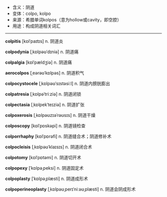 - <span class="definition">含义：阴道</span>
- <span class="definition">变体：colpo, kolpo</span>
- <span class="definition">来源：希腊单词kolpos（意为hollow或cavity，即空腔）</span>
- <span class="definition">用途：构成阴道相关词汇</span>


---


<span class="vocabulary">**colpitis**</span> [kɒlˈpaɪtɪs] n. 阴道炎

<span class="vocabulary">**colpodynia**</span> [ˌkɒlpəʊˈdɪniə] n. 阴道痛

<span class="vocabulary">**colpalgia**</span> [kɒlˈpældʒiə] n. 阴道痛

<span class="vocabulary">**aerocolpos**</span> [ˌeərəʊˈkɒlpəs] n. 阴道积气

<span class="vocabulary">**colpocystocele**</span> [ˌkɒlpəʊˈsɪstəsiːl] n. 阴道内膀胱膨出

<span class="vocabulary">**colpatresia**</span> [ˌkɒlpəˈtriːziə] n. 阴道闭锁

<span class="vocabulary">**colpectasia**</span> [ˌkɒlpekˈteɪziə] n. 阴道扩张

<span class="vocabulary">**colpoxerosis**</span> [ˌkɒlpəʊzɪəˈrəʊsɪs] n. 阴道干燥

<span class="vocabulary">**colposcopy**</span> [kɒlˈpɒskəpi] n. 阴道镜检查

<span class="vocabulary">**colporrhaphy**</span> [kɒlˈpɒrəfi] n. 阴道缝合术；阴道修补术

<span class="vocabulary">**colpocleisis**</span> [ˌkɒlpəʊˈklaɪsɪs] n. 阴道闭合术

<span class="vocabulary">**colpotomy**</span> [kɒlˈpɒtəmi] n. 阴道切开术

<span class="vocabulary">**colpopexy**</span> [ˈkɒlpəˌpeksi] n. 阴道固定术

<span class="vocabulary">**colpoplasty**</span> [ˈkɒlpəˌplæsti] n. 阴道成形术

<span class="vocabulary">**colpoperineoplasty**</span> [ˌkɒlpəʊˌperɪˈniːəʊˌplæsti] n. 阴道会阴成形术
